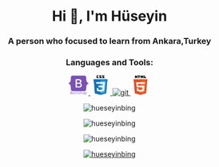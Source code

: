 <h1 align="center">Hi 👋, I'm Hüseyin</h1>

<h3 align="center">A person who focused to learn from Ankara,Turkey</h3>

<h3 align="center">Languages and Tools:</h3>

<p align="center"> <a href="https://getbootstrap.com" target="_blank" rel="noreferrer"> <img src="https://raw.githubusercontent.com/devicons/devicon/master/icons/bootstrap/bootstrap-plain-wordmark.svg" alt="bootstrap" width="40" height="40"/> </a> <a href="https://www.w3schools.com/css/" target="_blank" rel="noreferrer"> <img src="https://raw.githubusercontent.com/devicons/devicon/master/icons/css3/css3-original-wordmark.svg" alt="css3" width="40" height="40"/> </a> <a href="https://git-scm.com/" target="_blank" rel="noreferrer"> <img src="https://www.vectorlogo.zone/logos/git-scm/git-scm-icon.svg" alt="git" width="40" height="40"/> </a> <a href="https://www.w3.org/html/" target="_blank" rel="noreferrer"> <img src="https://raw.githubusercontent.com/devicons/devicon/master/icons/html5/html5-original-wordmark.svg" alt="html5" width="40" height="40"/> </a> </p>

<p align="center"><img src="https://github-readme-stats.vercel.app/api/top-langs?username=hueseyinbing&show_icons=true&locale=en&layout=compact" alt="hueseyinbing" /></p>

<p align="center"><img src="https://github-readme-streak-stats.herokuapp.com/?user=hueseyinbing&" alt="hueseyinbing" /></p>

<p align="center"><img src="https://github-readme-stats.vercel.app/api?username=hueseyinbing&show_icons=true&locale=en" alt="hueseyinbing" /></p>

<p align="center"> <a href="https://github.com/ryo-ma/github-profile-trophy"><img src="https://github-profile-trophy.vercel.app/?username=hueseyinbing" alt="hueseyinbing" /></a> </p>

